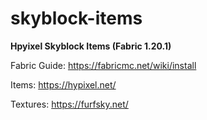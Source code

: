 # skyblock-items
__Hpyixel Skyblock Items (Fabric 1.20.1)__

Fabric Guide: https://fabricmc.net/wiki/install

Items: https://hypixel.net/

Textures: https://furfsky.net/
